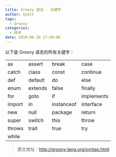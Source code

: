 ```yaml
---
title: Groovy 语法 - 关键字
author: Scott
tags:
  - Groovy
categories:
  - 技术
date: 2019-06-28 17:49:00
---
```

以下是 Groovy 语言的所有关键字：

|||||
|---|---|---|---|
|as|assert|break|case|
|catch|class|const|continue|
|def|default|do|else|
|enum|extends|false|finally|
|for|goto|if|implements|
|import|in|instanceof|interface|
|new|null|package|return|
|super|switch|this|throw|
|throws|trait|true|try|
|while||||

> 原文地址：http://groovy-lang.org/syntax.html